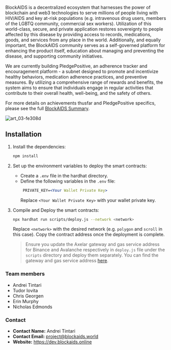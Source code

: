 BlockAIDS is a decentralized ecosystem that harnesses the power of blockchain and web3 technologies to serve millions of
people living with HIV/AIDS and key at-risk populations (e.g. intravenous drug users, members of the LGBTQ community,
commercial sex workers). Utilization of this world-class, secure, and private application restores sovereignty to people
affected by this disease by providing access to records, medications, goods, and services from any place in the world.
Additionally, and equally important, the BlockAIDS community serves as a self-governed platform for enhancing the
product itself, education about managing and preventing the disease, and supporting community initiatives.

We are currently building PledgePositive, an adherence tracker and encouragement platform - a subnet designed to promote
and incentivize healthy behaviors, medication adherence practices, and preventive measures. By utilizing a comprehensive
range of rewards and benefits, the system aims to ensure that individuals engage in regular activities that contribute
to their overall health, well-being, and the safety of others.

For more details on achievements thusfar and PledgePositive specifics, please see the
full [BlockAIDS Summary](/README.md).

![art_03-fe308d](https://github.com/w3f/Grants-Program/assets/59833178/3c522f8c-b38b-4126-82dd-6537c674fae3)

## **Installation**

1. Install the dependencies:

   ```bash
   npm install
   ```

2. Set up the environment variables to deploy the smart contracts:

    - Create a `.env` file in the hardhat directory.
    - Define the following variables in the `.env` file:
      ```apache
       PRIVATE_KEY=<Your Wallet Private Key>
      ```
      Replace `<Your Wallet Private Key>` with your wallet private key.

3. Compile and Deploy the smart contracts:

   ```bash
   npx hardhat run scripts/deploy.js --network <network>
   ```

   Replace `<network>` with the desired network (e.g. `polygon` and `scroll` in this case). Copy the
   contract address once the deployment is complete.

   > Ensure you update the Axelar gateway and gas service address for Binance and Avalanche respectively in `deploy.js`
   file under the `scripts` directory and deploy them separately. You can find the gateway and gas service
   address [here](https://docs.axelar.dev/resources/testnet).

### Team members

- Andrei Tintari
- Tudor Iovita
- Chris Georgen
- Erin Murphy
- Nicholas Edmonds

### Contact

- **Contact Name:** Andrei Tintari
- **Contact Email:** project@blockaids.world
- **Website:** https://dev.blockaids.online

